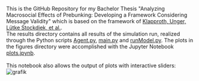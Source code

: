 This is the GitHub Repository for my Bachelor Thesis "Analyzing Macrosocial Effects of Prebunking: Developing a Framework Considering Message Validity" which is based on the framework of [Klapproth, Unger, Lütke Stockdiek, et al.](https://github.com/mshunger/prebunking_HICSS/tree/main). <br>
The results directory contains all results of the simulation run, realized through the Python scripts [Agent.py](https://github.com/bastwu/prebunking_simulation/blob/main/Agent.py), [main.py](https://github.com/bastwu/prebunking_simulation/blob/main/main.py) and [runModel.py](https://github.com/bastwu/prebunking_simulation/blob/main/runModel.py). The plots in the figures directory were accomplished with the Jupyter Notebook [plots.jpynb](https://github.com/bastwu/prebunking_simulation/blob/main/plots.ipynb). <br>
<br>
This notebook also allows the output of plots with interactive sliders: <br>
![grafik](https://github.com/user-attachments/assets/cfb8a678-d839-4f76-b847-be189e643076)

